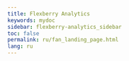 ```yaml
---
title: Flexberry Analytics
keywords: mydoc
sidebar: flexberry-analytics_sidebar
toc: false
permalink: ru/fan_landing_page.html
lang: ru
---
```


